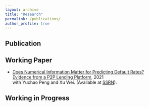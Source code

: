 ```yaml
---
layout: archive
title: "Research"
permalink: /publications/
author_profile: true
---
```


Publication
----------

Working Paper
----------
* <u>Does Numerical Information Matter for Predicting Default Rates? Evidence from a P2P Lending Platform</u>, 2021    
 with Yuchao Peng and Xu Wei. (Available at [SSRN](https://papers.ssrn.com/sol3/papers.cfm?abstract_id=4167716)).

Working in Progress
----------
